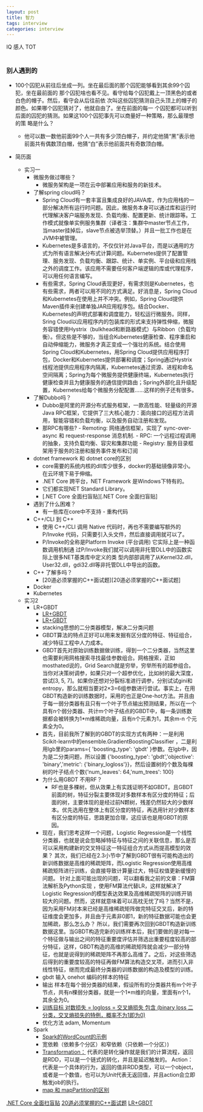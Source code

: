 ```yaml
---
layout: post
title: 智力
tags: interview
categories: interview
---
```


IQ 感人 TOT<br>
<br>

### 别人遇到的
- 100个囚犯从前往后坐成一列。坐在最后面的那个囚犯能够看到其余99个囚犯，坐在最前面的 那个囚犯啥也看不见。看守给每个囚犯戴上一顶黑色的或者白色的帽子。然后，看守会从后往前依 次叫这些囚犯猜测自己头顶上的帽子的颜色。如果哪个囚犯猜对了，他就自由了。坐在前面的每一 个囚犯都可以听到后面的囚犯的猜测。如果这100个囚犯事先可以商量好一种策略，那么最理想的策 略是什么？
   - 他可以数一数他前面99个人一共有多少顶白帽子，并约定他猜“黑”表示他前面共有偶数顶白帽，他猜“白”表示他前面共有奇数顶白帽。


- 简历面
   - 实习一
      - 微服务做过哪些？
         - 微服务架构是一项在云中部署应用和服务的新技术。 
      - 了解spring cloud吗？
         - Spring Cloud有一套丰富且集成良好的JAVA库，作为应用栈的一部分解决所有运行时问题。因此，微服务本身可以通过库和运行时代理解决客户端服务发现、负载均衡、配置更新、统计跟踪等。工作模式就像单实例服务集群（译者注：集群中master节点工作，当master挂掉后，slave节点被选举顶替。）并且一批工作也是在JVM中被管理。
         - Kubernetes是多语言的，不仅仅针对Java平台，而是以通用的方式为所有语言解决分布式计算问题。Kubernetes提供了配置管理、服务发现、负载均衡、跟踪、统计、单实例、平台级和应用栈之外的调度工作。该应用不需要任何客户端逻辑的库或代理程序，可以用任何语言编写。
         - 有些需求，Spring Cloud表现更好，有需求则是Kubernetes，也有些需求，两者可以用不同的方式满足。好消息是，Spring Cloud和Kubernetes在使用上并不冲突。例如，Spring Cloud提供Maven插件来创建单独JAR应用程序包。结合Docker、Kubernetes的声明式部署和调度能力，轻松运行微服务。同样，Sring Cloud以应用程序内的包装库的形式来支持弹性伸缩，微服务容错使用Hystrix（bulkhead和断路器模式）与Ribbon（负载均衡）。但这些是不够的，当组合Kubernetes健康检查、程序重启和自动伸缩能力，微服务才真正变成一个强壮的系统。结合使用Spring Cloud和Kubernetes，用Spring Cloud提供应用程序打包，Docker和Kubernetes提供部署和调度；Spring通过Hystrix线程池提供应用程序内隔离，Kubernetes通过资源、进程和命名空间隔离；Spring为每个微服务提供健康终端，Kubernetes执行健康检查并且为健康服务的通信提供路由；Spring外部化且升级配置，Kubernetes给每个微服务分配配置……这样的例子还有很多。
      - 了解Dubbo吗？
         - Dubbo是阿里的开源分布式服务框架，一款高性能、轻量级的开源Java RPC框架，它提供了三大核心能力：面向接口的远程方法调用，智能容错和负载均衡，以及服务自动注册和发现。
         - 那RPC有哪些?
               - Remoting: 网络通信框架，实现了 sync-over-async 和 request-response 消息机制.
               - RPC: 一个远程过程调用的抽象，支持负载均衡、容灾和集群功能
               - Registry: 服务目录框架用于服务的注册和服务事件发布和订阅
      - dotnet framework 和 dotnet core的区别
         - core需要的系统内核的dll库少很多，docker的基础镜像非常小。在云环境下易于伸缩。
         - .NET Core 跨平台，NET Framework 是Windows下特有的。
         - 它们都实现NET Standard Library。
         - [.NET Core 全面扫盲贴][.NET Core 全面扫盲贴]
      - 遇到了什么困难？
         - 有一些库在core中不支持 - 重构代码
      - C++/CLI 到 C++
         - 使用 C++/CLI 调用 Native 代码时，再也不需要编写额外的 P/Invoke 代码，只需要引入头文件，然后直接调用就可以了。
         - P/Invoke的全称是Platform Invoke (平台调用) 它实际上是一种函数调用机制通 过P/Invoke我们就可以调用非托管DLL中的函数实际上很多NET基类库中定义的类 型内部部调用了从Kernel32.dll，User32.dll，gdi32.dll等非托管DLL中导出的函数。
      - C++ 了解多吗？
         - [20道必须掌握的C++面试题][20道必须掌握的C++面试题]
      - Docker
      - Kubernetes
   - 实习2
      - LR+GBDT
         - [LR+GBDT](http://xudongyang.coding.me/ctr-models/)
         - [LR+GBDT](https://blog.csdn.net/u014033218/article/details/88382259)
         - stacking思想的二分类器模型，解决二分类问题
         - GBDT算法的特点正好可以用来发掘有区分度的特征、特征组合，减少特征工程中人力成本。
         - GBDT首先对原始训练数据做训练，得到一个二分类器，当然这里也需要利用网格搜索寻找最佳参数组合。网格搜索，正如mosthated说的，Grid Search就是穷举，穷举所有的超参组合。当你对决策树调参，如果只对一个超参优化，比如树的最大深度，尝试[3, 5, 7]。如果你还想对分裂标准进行调参，分别试试gini和entropy，那么就相当要对2×3=6组参数进行尝试。事实上，在用GBDT构造新的训练数据时，采用的也正是One-hot方法。并且由于每一弱分类器有且只有一个叶子节点输出预测结果，所以在一个具有n个弱分类器、共计m个叶子结点的GBDT中，每一条训练数据都会被转换为1*m维稀疏向量，且有n个元素为1，其余m-n 个元素全为0。
         - 首先，目前我所了解到的GBDT的实现方式有两种：一是利用Scikit-learn中的ensemble.GradientBoostingClassifier ，二是利用lgb里的params={ 'boosting_type': 'gbdt' }参数。在lgb中，因为是二分类问题，所以设置 {'boosting_type': 'gbdt','objective': 'binary','metric': {'binary_logloss'}}，然后设置树的个数及每棵树的叶子结点个数{'num_leaves': 64,'num_trees': 100}
         - 为什么用GBDT 不用RF？
            - RF也是多棵树，但从效果上有实践证明不如GBDT。且GBDT前面的树，特征分裂主要体现对多数样本有区分度的特征；后面的树，主要体现的是经过前N颗树，残差仍然较大的少数样本。优先选用在整体上有区分度的特征，再选用针对少数样本有区分度的特征，思路更加合理，这应该也是用GBDT的原因。
         - 现在，我们思考这样一个问题，Logistic Regression是一个线性分类器，也就是说会忽略掉特征与特征之间的关联信息，那么是否可以采用构建新的交叉特征这一特征组合方式从而提高模型的效果？
         其次，我们已经在2.3小节中了解到GBDT很有可能构造出的新训练数据是高维的稀疏矩阵，而Logistic Regression使用高维稀疏矩阵进行训练，会直接导致计算量过大，特征权值更新缓慢的问题。
         针对上面可能出现的问题，可以翻看我之前的文章：FM算法解析及Python实现 ，使用FM算法代替LR，这样就解决了Logistic Regression的模型表达效果及高维稀疏矩阵的训练开销较大的问题。然而，这样就意味着可以高枕无忧了吗？当然不是，因为采用FM对本来已经是高维稀疏矩阵做完特征交叉后，新的特征维度会更加多，并且由于元素非0即1，新的特征数据可能也会更加稀疏，那么怎么办？
         所以，我们需要再次回到GBDT构造新训练数据这里。当GBDT构造完新的训练样本后，我们要做的是对每一个特征做与输出之间的特征重要度评估并筛选出重要程度较高的部分特征，这样，GBDT构造的高维的稀疏矩阵就会减少一部分特征，也就是说得到的稀疏矩阵不再那么高维了。之后，对这些筛选后得到的重要度较高的特征再做FM算法构造交叉项，进而引入非线性特征，继而完成最终分类器的训练数据的构造及模型的训练。
         - gbdt 输入 onehot 编码的样本的特征
         - 输出 样本在每个弱分类器的结果，假设所有的分类器共有m个叶子节点，共有n棵弱分类器，就是一个1*m维的向量，里面有n个1，其余全为0。
         - [训练目标 对数损失 = logloss = 交叉熵损失 包含 (binary loss 二分类，交叉熵损失的特例，概率不为1即为0) ](https://www.zhihu.com/question/36307214)
         - 优化方法 adam, Momentum
      - Spark
         - [Spark的WordCount的示例](https://www.zhihu.com/question/26568496)
         - 宽依赖（依赖多个分区）和窄依赖（只依赖一个分区）)
         - [Transformation：](ttps://qindongliang.iteye.com/blog/2405698) 代表的是转化操作就是我们的计算流程，返回是RDD，可以是一个链式的转化，并且是延迟触发的。 Action：代表是一个具体的行为，返回的值非RDD类型，可以一个object，或者是一个数值，也可以为Unit代表无返回值，并且action会立即触发job的执行。
         - [map 和 mapPartition的区别](https://yezhwi.github.io/bigdata/2018/05/03/Spark%E5%B8%B8%E7%94%A8%E7%AE%97%E5%AD%90%E5%AE%9E%E8%B7%B5%E6%80%BB%E7%BB%93/)



[.NET Core 全面扫盲贴](https://www.zybuluo.com/wddpct/note/442464)
[20道必须掌握的C++面试题](https://m.w3cschool.cn/cpp/cpp-a9no2ppi.html)
[LR+GBDT](http://xudongyang.coding.me/ctr-models/)

